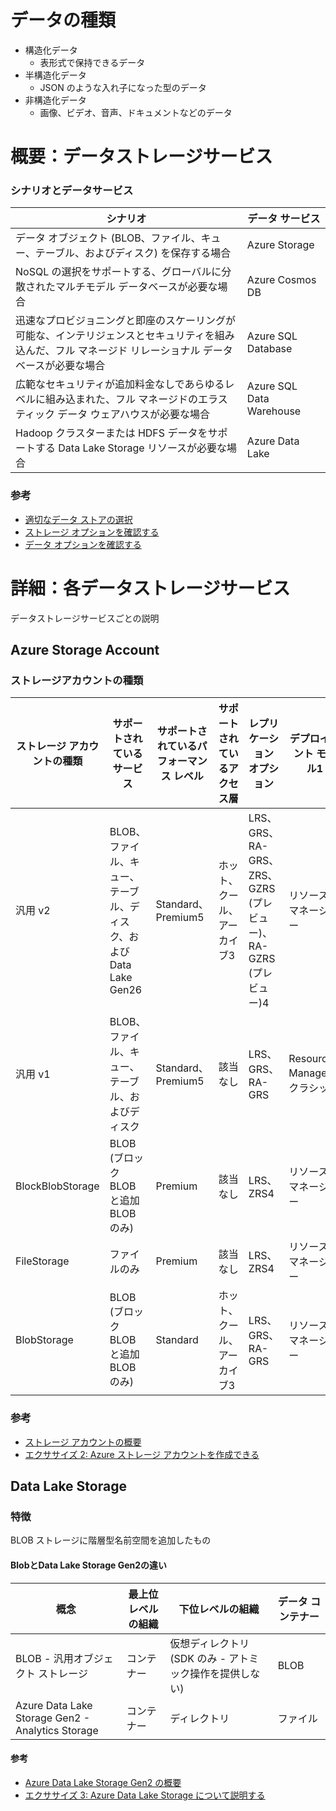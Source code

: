 
# データの種類
* 構造化データ
    * 表形式で保持できるデータ
* 半構造化データ
    * JSON のような入れ子になった型のデータ
* 非構造化データ
    * 画像、ビデオ、音声、ドキュメントなどのデータ


# 概要：データストレージサービス
### シナリオとデータサービス 
| シナリオ 	| データ サービス 	|
|------------	|--------------------------------	|
| データ オブジェクト (BLOB、ファイル、キュー、テーブル、およびディスク) を保存する場合 | Azure Storage |
| NoSQL の選択をサポートする、グローバルに分散されたマルチモデル データベースが必要な場合 	| Azure Cosmos DB 	|
| 迅速なプロビジョニングと即座のスケーリングが可能な、インテリジェンスとセキュリティを組み込んだ、フル マネージド リレーショナル データベースが必要な場合 	| Azure SQL Database 	|
| 広範なセキュリティが追加料金なしであらゆるレベルに組み込まれた、フル マネージドのエラスティック データ ウェアハウスが必要な場合	| Azure SQL Data Warehouse 	|
| Hadoop クラスターまたは HDFS データをサポートする Data Lake Storage リソースが必要な場合 	| Azure Data Lake 	|

### 参考
* [適切なデータ ストアの選択](https://docs.microsoft.com/ja-jp/azure/architecture/guide/technology-choices/data-store-overview)
* [ストレージ オプションを確認する](https://docs.microsoft.com/ja-jp/azure/cloud-adoption-framework/ready/considerations/storage-options)
* [データ オプションを確認する](https://docs.microsoft.com/ja-jp/azure/cloud-adoption-framework/ready/considerations/data-options)



# 詳細：各データストレージサービス
データストレージサービスごとの説明

## Azure Storage Account
### ストレージアカウントの種類
| ストレージ アカウントの種類 | サポートされているサービス                                         | サポートされているパフォーマンス レベル | サポートされているアクセス層 | レプリケーション オプション                                     | デプロイメント モデル1       | 暗号化2   |
|-----------------------------|--------------------------------------------------------------------|-----------------------------------------|------------------------------|-----------------------------------------------------------------|------------------------------|-----------|
| 汎用 v2                     | BLOB、ファイル、キュー、テーブル、ディスク、および Data Lake Gen26 | Standard、Premium5                      | ホット、クール、アーカイブ3  | LRS、GRS、RA-GRS、ZRS、GZRS (プレビュー)、RA-GZRS (プレビュー)4 | リソース マネージャー        | Encrypted |
| 汎用 v1                     | BLOB、ファイル、キュー、テーブル、およびディスク                   | Standard、Premium5                      | 該当なし                     | LRS、GRS、RA-GRS                                                | Resource Manager、クラシック | Encrypted |
| BlockBlobStorage            | BLOB (ブロック BLOB と追加 BLOB のみ)                              | Premium                                 | 該当なし                     | LRS、ZRS4                                                       | リソース マネージャー        | Encrypted |
| FileStorage                 | ファイルのみ                                                       | Premium                                 | 該当なし                     | LRS、ZRS4                                                       | リソース マネージャー        | Encrypted |
| BlobStorage                 | BLOB (ブロック BLOB と追加 BLOB のみ)                              | Standard                                | ホット、クール、アーカイブ3  | LRS、GRS、RA-GRS                                                | リソース マネージャー        | Encrypted |

### 参考
* [ストレージ アカウントの概要](https://docs.microsoft.com/ja-jp/azure/storage/common/storage-account-overview?toc=%2fazure%2fstorage%2fblobs%2ftoc.json)
* [エクササイズ 2: Azure ストレージ アカウントを作成できる](https://github.com/MicrosoftLearning/DP-200JA-Implementing-an-Azure-Data-Solution/blob/master/Instructions/dp-200-02_instructions.md#%E3%82%A8%E3%82%AF%E3%82%B5%E3%82%B5%E3%82%A4%E3%82%BA-2-azure-%E3%82%B9%E3%83%88%E3%83%AC%E3%83%BC%E3%82%B8-%E3%82%A2%E3%82%AB%E3%82%A6%E3%83%B3%E3%83%88%E3%82%92%E4%BD%9C%E6%88%90%E3%81%A7%E3%81%8D%E3%82%8B)




## Data Lake Storage
### 特徴
BLOB ストレージに階層型名前空間を追加したもの

#### BlobとData Lake Storage Gen2の違い
| 概念 | 最上位レベルの組織 | 下位レベルの組織 | データ コンテナー |
|-------|-------|-------|-----|
| BLOB - 汎用オブジェクト ストレージ | コンテナー | 仮想ディレクトリ (SDK のみ - アトミック操作を提供しない) | BLOB |
| Azure Data Lake Storage Gen2 - Analytics Storage | コンテナー  | ディレクトリ | ファイル |

#### 参考
* [Azure Data Lake Storage Gen2 の概要](https://docs.microsoft.com/ja-jp/azure/storage/blobs/data-lake-storage-introduction)
* [エクササイズ 3: Azure Data Lake Storage について説明する](https://github.com/MicrosoftLearning/DP-200JA-Implementing-an-Azure-Data-Solution/blob/master/Instructions/dp-200-02_instructions.md#%E3%82%A8%E3%82%AF%E3%82%B5%E3%82%B5%E3%82%A4%E3%82%BA-3-azure-data-lake-storage-%E3%81%AB%E3%81%A4%E3%81%84%E3%81%A6%E8%AA%AC%E6%98%8E%E3%81%99%E3%82%8B)

